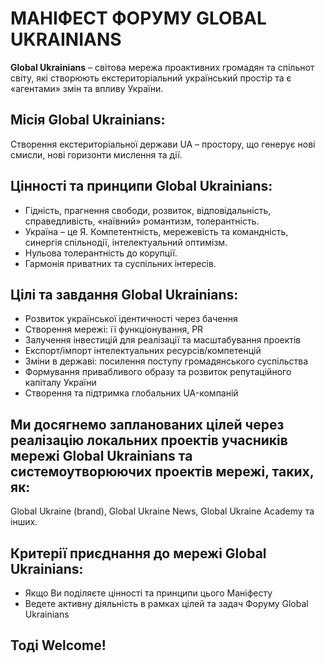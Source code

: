 # МАНІФЕСТ ФОРУМУ GLOBAL UKRAINIANS

**Global Ukrainians** – світова мережа проактивних громадян та спільнот світу, які створюють екстериторіальний український простір та є «агентами» змін та впливу України.

## Місія Global Ukrainians: 

Створення екстериторіальної держави UA – простору, що генерує нові смисли, нові горизонти мислення та дії. 

## Цінності та принципи Global Ukrainians: 

* Гідність, прагнення свободи, розвиток, відповідальність, справедливість, «наївний» романтизм, толерантність. 
* Україна – це Я. Компетентність, мережевість та командність, синергія спільнодії, інтелектуальний оптимізм. 
* Нульова толерантність до корупції. 
* Гармонія приватних та суспільних інтересів. 

## Цілі та завдання Global Ukrainians: 

* Розвиток української ідентичності через бачення 
* Створення мережі: її функціонування, PR 
* Залучення інвестицій для реалізації та масштабування проектів 
* Експорт/імпорт інтелектуальних ресурсів/компетенцій 
* Зміни в державі: посилення поступу громадянського суспільства 
* Формування привабливого образу та розвиток репутаційного капіталу України 
* Створення та підтримка глобальних UA-компаній 

## Ми досягнемо запланованих цілей через реалізацію локальних проектів учасників мережі Global Ukrainians та системоутворюючих проектів мережі, таких, як: 

Global Ukraine (brand), Global Ukraine News, Global Ukraine Academy та інших. 

## Критерії приєднання до мережі Global Ukrainians: 

* Якщо Ви поділяєте цінності та принципи цього Маніфесту 
* Ведете активну діяльність в рамках цілей та задач Форуму Global Ukrainians 

## Тоді Welcome!